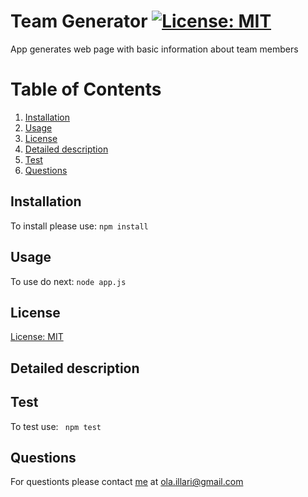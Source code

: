 # Team Generator [![License: MIT](https://img.shields.io/badge/License-MIT-yellow.svg)](https://opensource.org/licenses/MIT)
  App generates web page with basic information about team members
  # Table of Contents
  1. [Installation](#installation)
  2. [Usage](#usage)
  3. [License](#license)
  4. [Detailed description](#detailed-description)
  5. [Test](#test)
  6. [Questions](#questions)
## Installation
To install please use: 
`npm install`
## Usage
To use do next: 
`node app.js`
## License
[License: MIT](https://opensource.org/licenses/MIT)
## Detailed description 

## Test
To test use:
` npm test`
## Questions
For questionts please contact [me](https://github.com/Myau5x) at ola.illari@gmail.com
 

